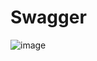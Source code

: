 # Swagger
![image](https://github.com/aaronbujatin/crud-exception-handling-validation-mapper/assets/94673180/317876a5-5430-4a6b-8177-2f30593bcb07)
